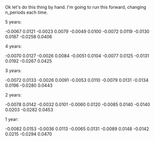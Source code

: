 Ok let's do this thing by hand. I'm going to run this forward, changing n_periods each time.

5 years:

   -0.0067    0.0121
   -0.0023    0.0079
   -0.0049    0.0100
   -0.0072    0.0119
   -0.0130    0.0187
   -0.0258    0.0406

4 years:

   -0.0070    0.0127
   -0.0026    0.0084
   -0.0051    0.0104
   -0.0077    0.0125
   -0.0131    0.0192
   -0.0267    0.0425

3 years:

   -0.0072    0.0133
   -0.0026    0.0091
   -0.0053    0.0110
   -0.0079    0.0131
   -0.0134    0.0196
   -0.0280    0.0443

2 years:

   -0.0078    0.0142
   -0.0032    0.0101
   -0.0060    0.0120
   -0.0085    0.0140
   -0.0140    0.0203
   -0.0282    0.0453

1 year:

   -0.0082    0.0153
   -0.0036    0.0113
   -0.0065    0.0131
   -0.0089    0.0148
   -0.0142    0.0215
   -0.0294    0.0470
